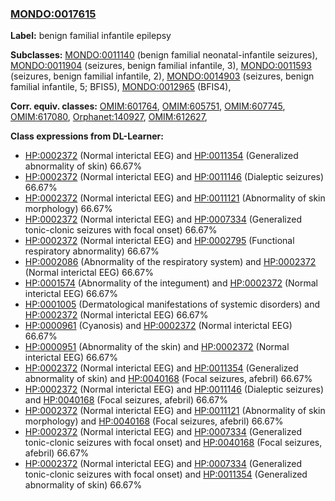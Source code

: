
### [MONDO:0017615](http://purl.obolibrary.org/obo/MONDO_0017615)
**Label:** benign familial infantile epilepsy

**Subclasses:** [MONDO:0011140](http://purl.obolibrary.org/obo/MONDO_0011140) (benign familial neonatal-infantile seizures), [MONDO:0011904](http://purl.obolibrary.org/obo/MONDO_0011904) (seizures, benign familial infantile, 3), [MONDO:0011593](http://purl.obolibrary.org/obo/MONDO_0011593) (seizures, benign familial infantile, 2), [MONDO:0014903](http://purl.obolibrary.org/obo/MONDO_0014903) (seizures, benign familial infantile, 5; BFIS5), [MONDO:0012965](http://purl.obolibrary.org/obo/MONDO_0012965) (BFIS4), 

**Corr. equiv. classes:** [OMIM:601764](http://purl.obolibrary.org/obo/OMIM_601764), [OMIM:605751](http://purl.obolibrary.org/obo/OMIM_605751), [OMIM:607745](http://purl.obolibrary.org/obo/OMIM_607745), [OMIM:617080](http://purl.obolibrary.org/obo/OMIM_617080), [Orphanet:140927](http://www.orpha.net/ORDO/Orphanet_140927), [OMIM:612627](http://purl.obolibrary.org/obo/OMIM_612627), 

**Class expressions from DL-Learner:**

- [HP:0002372](http://purl.obolibrary.org/obo/HP_0002372) (Normal interictal EEG) and [HP:0011354](http://purl.obolibrary.org/obo/HP_0011354) (Generalized abnormality of skin) 66.67%
- [HP:0002372](http://purl.obolibrary.org/obo/HP_0002372) (Normal interictal EEG) and [HP:0011146](http://purl.obolibrary.org/obo/HP_0011146) (Dialeptic seizures) 66.67%
- [HP:0002372](http://purl.obolibrary.org/obo/HP_0002372) (Normal interictal EEG) and [HP:0011121](http://purl.obolibrary.org/obo/HP_0011121) (Abnormality of skin morphology) 66.67%
- [HP:0002372](http://purl.obolibrary.org/obo/HP_0002372) (Normal interictal EEG) and [HP:0007334](http://purl.obolibrary.org/obo/HP_0007334) (Generalized tonic-clonic seizures with focal onset) 66.67%
- [HP:0002372](http://purl.obolibrary.org/obo/HP_0002372) (Normal interictal EEG) and [HP:0002795](http://purl.obolibrary.org/obo/HP_0002795) (Functional respiratory abnormality) 66.67%
- [HP:0002086](http://purl.obolibrary.org/obo/HP_0002086) (Abnormality of the respiratory system) and [HP:0002372](http://purl.obolibrary.org/obo/HP_0002372) (Normal interictal EEG) 66.67%
- [HP:0001574](http://purl.obolibrary.org/obo/HP_0001574) (Abnormality of the integument) and [HP:0002372](http://purl.obolibrary.org/obo/HP_0002372) (Normal interictal EEG) 66.67%
- [HP:0001005](http://purl.obolibrary.org/obo/HP_0001005) (Dermatological manifestations of systemic disorders) and [HP:0002372](http://purl.obolibrary.org/obo/HP_0002372) (Normal interictal EEG) 66.67%
- [HP:0000961](http://purl.obolibrary.org/obo/HP_0000961) (Cyanosis) and [HP:0002372](http://purl.obolibrary.org/obo/HP_0002372) (Normal interictal EEG) 66.67%
- [HP:0000951](http://purl.obolibrary.org/obo/HP_0000951) (Abnormality of the skin) and [HP:0002372](http://purl.obolibrary.org/obo/HP_0002372) (Normal interictal EEG) 66.67%
- [HP:0002372](http://purl.obolibrary.org/obo/HP_0002372) (Normal interictal EEG) and [HP:0011354](http://purl.obolibrary.org/obo/HP_0011354) (Generalized abnormality of skin) and [HP:0040168](http://purl.obolibrary.org/obo/HP_0040168) (Focal seizures, afebril) 66.67%
- [HP:0002372](http://purl.obolibrary.org/obo/HP_0002372) (Normal interictal EEG) and [HP:0011146](http://purl.obolibrary.org/obo/HP_0011146) (Dialeptic seizures) and [HP:0040168](http://purl.obolibrary.org/obo/HP_0040168) (Focal seizures, afebril) 66.67%
- [HP:0002372](http://purl.obolibrary.org/obo/HP_0002372) (Normal interictal EEG) and [HP:0011121](http://purl.obolibrary.org/obo/HP_0011121) (Abnormality of skin morphology) and [HP:0040168](http://purl.obolibrary.org/obo/HP_0040168) (Focal seizures, afebril) 66.67%
- [HP:0002372](http://purl.obolibrary.org/obo/HP_0002372) (Normal interictal EEG) and [HP:0007334](http://purl.obolibrary.org/obo/HP_0007334) (Generalized tonic-clonic seizures with focal onset) and [HP:0040168](http://purl.obolibrary.org/obo/HP_0040168) (Focal seizures, afebril) 66.67%
- [HP:0002372](http://purl.obolibrary.org/obo/HP_0002372) (Normal interictal EEG) and [HP:0007334](http://purl.obolibrary.org/obo/HP_0007334) (Generalized tonic-clonic seizures with focal onset) and [HP:0011354](http://purl.obolibrary.org/obo/HP_0011354) (Generalized abnormality of skin) 66.67%


